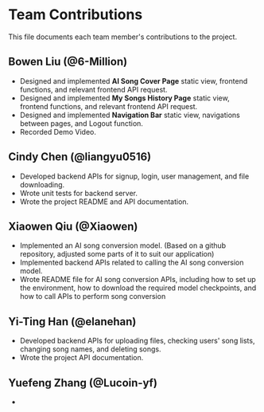 # Team Contributions

This file documents each team member's contributions to the project.

## Bowen Liu (@6-Million)

- Designed and implemented **AI Song Cover Page** static view, frontend functions, and relevant frontend API request.
- Designed and implemented **My Songs History Page** static view, frontend functions, and relevant frontend API request.
- Designed and implemented **Navigation Bar** static view, navigations between pages, and Logout function.
- Recorded Demo Video.

## Cindy Chen (@liangyu0516)

- Developed backend APIs for signup, login, user management, and file downloading.
- Wrote unit tests for backend server.
- Wrote the project README and API documentation.

## Xiaowen Qiu (@Xiaowen)

- Implemented an AI song conversion model. (Based on a github repository, adjusted some parts of it to suit our application)
- Implemented backend APIs related to calling the AI song conversion model.
- Wrote README file for AI song conversion APIs, including how to set up the environment, how to download the required model checkpoints, and how to call APIs to perform song conversion 

## Yi-Ting Han (@elanehan)

- Developed backend APIs for uploading files, checking users' song lists, changing song names, and deleting songs.
- Wrote the project API documentation.

## Yuefeng Zhang (@Lucoin-yf)

- 
